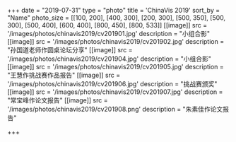 +++
date = "2019-07-31"
type = "photo"
title = 'ChinaVis 2019'
sort_by = "Name"
photo_size = [[100, 200], [400, 300], [200, 300], [500, 350], [500, 300], [500, 400], [600, 400], [800, 450], [800, 533]]
[[image]]
src = '/images/photos/chinavis2019/cv201901.jpg'
description = "小组合影"
[[image]]
src = '/images/photos/chinavis2019/cv201902.jpg'
description = "孙国道老师作圆桌论坛分享"
[[image]]
src = '/images/photos/chinavis2019/cv201904.jpg'
description = "小组合影"
[[image]]
src = '/images/photos/chinavis2019/cv201905.jpg'
description = "王慧作挑战赛作品报告"
[[image]]
src = '/images/photos/chinavis2019/cv201906.jpg'
description = "挑战赛颁奖"
[[image]]
src = '/images/photos/chinavis2019/cv201907.jpg'
description = "常宝峰作论文报告"
[[image]]
src = '/images/photos/chinavis2019/cv201908.png'
description = "朱素佳作论文报告"

+++